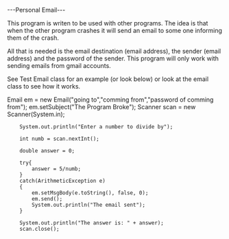 ---Personal Email---

This program is writen to be used with other programs.
The idea is that when the other program crashes it will send an email 
to some one informing them of the crash. 

All that is needed is the email destination (email address), the sender (email address) and the password of the sender.
This program will only work with sending emails from gmail accounts.

See Test Email class for an example (or look below) or look at the email class to see how it works. 

Email em = new Email("going to","comming from","password of comming from");
		em.setSubject("The Program Broke");
		Scanner scan = new Scanner(System.in);
		
		System.out.println("Enter a number to divide by");
		
		int numb = scan.nextInt();
		
		double answer = 0;
		
		try{
			answer = 5/numb;
		}
		catch(ArithmeticException e)
		{
			em.setMsgBody(e.toString(), false, 0);
			em.send();
			System.out.println("The email sent");
		}
		
		System.out.println("The answer is: " + answer);
		scan.close();
		
